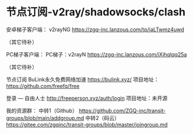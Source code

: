 # 节点订阅-v2ray/shadowsocks/clash

安卓梯子客户端：
v2rayNG
https://zgq-inc.lanzous.com/tp/iaLTwmz4uwd

（其它待补）

PC梯子客户端：
PC梯子：v2rayN
https://zgq-inc.lanzous.com/iXjhqlqq25a

（其它待补）


节点订阅
BuLink永久免费网络加速
https://bulink.xyz/
项目地址：https://github.com/freefq/free

登录 — 自由人士
http://freeperson.xyz/auth/login
项目地址：未开源


我的资源群：
中转1（Github）
https://github.com/ZGQ-inc/transit-groups/blob/main/addgroup.md
中转2（码云）
https://gitee.com/zgqinc/transit-groups/blob/master/joingroup.md

